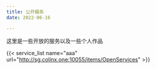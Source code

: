 ```yaml
---
title: 公开服务
date: 2022-06-16

---
```


这里是一些开放的服务以及一些个人作品


{{< service_list name="aaa" url="http://sg.colinx.one:10055/items/OpenServices" >}}
